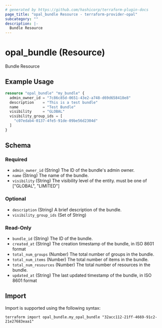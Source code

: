 ```yaml
---
# generated by https://github.com/hashicorp/terraform-plugin-docs
page_title: "opal_bundle Resource - terraform-provider-opal"
subcategory: ""
description: |-
  Bundle Resource
---
```


# opal_bundle (Resource)

Bundle Resource

## Example Usage

```terraform
resource "opal_bundle" "my_bundle" {
  admin_owner_id = "7c86c85d-0651-43e2-a748-d69d658418e8"
  description    = "This is a test bundle"
  name           = "Test Bundle"
  visibility     = "GLOBAL"
  visibility_group_ids = [
    "c07edab4-0137-4fe5-91de-09be56d2304d"
  ]
}
```

<!-- schema generated by tfplugindocs -->
## Schema

### Required

- `admin_owner_id` (String) The ID of the bundle's admin owner.
- `name` (String) The name of the bundle.
- `visibility` (String) The visibility level of the entity. must be one of ["GLOBAL", "LIMITED"]

### Optional

- `description` (String) A brief description of the bundle.
- `visibility_group_ids` (Set of String)

### Read-Only

- `bundle_id` (String) The ID of the bundle.
- `created_at` (String) The creation timestamp of the bundle, in ISO 8601 format
- `total_num_groups` (Number) The total number of groups in the bundle.
- `total_num_items` (Number) The total number of items in the bundle.
- `total_num_resources` (Number) The total number of resources in the bundle.
- `updated_at` (String) The last updated timestamp of the bundle, in ISO 8601 format

## Import

Import is supported using the following syntax:

```shell
terraform import opal_bundle.my_opal_bundle "32acc112-21ff-4669-91c2-21e27683eaa1"
```
